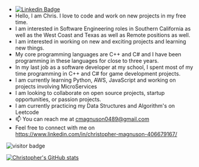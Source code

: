 -  [![Linkedin Badge](https://img.shields.io/badge/-LinkedIn-0e76a8?style=flat-square&logo=Linkedin&logoColor=white)](https://linkedin.com/in/christopher-magnuson)
-  Hello, I am Chris. I love to code and work on new projects in my free time. 
-  I am interested in Software Engineering roles in Southern California as well as the West Coast and Texas as well as Remote positions as well. 
-  I am interested in working on new and exciting projects and learning new things.
-  My core programming languages are C++ and C# and I have been programming in these languages for close to three years. 
-  In my last job as a software developer at my school, I spent most of my time programming in C++ and C# for game development projects.  
-  I am currently learning Python, AWS, JavaScript and working on projects involving MicroServices
-  I am looking to collaborate on open source projects, startup opportunities, or passion projects. 
-  I am currently practicing my Data Structures and Algorithm's on Leetcode
- 📫 You can reach me at cmagnuson0489@gmail.com
-  Feel free to connect with me on  https://www.linkedin.com/in/christopher-magnuson-406679167/


![visitor badge](https://visitor-badge.glitch.me/badge?page_id=cmagnuson0489.visitor-badge)

[![Christopher's GitHub stats](https://github-readme-stats.vercel.app/api?username=cmagnuson0489)](https://github.com/cmagnuson0489/github-readme-stats)

